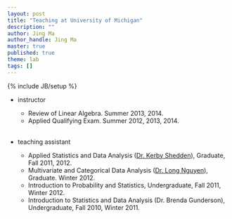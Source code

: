 ```yaml
---
layout: post
title: "Teaching at University of Michigan"
description: ""
author: Jing Ma
author_handle: Jing Ma
master: true
published: true
theme: lab
tags: []
---
```

{% include JB/setup %}

* instructor
    * Review of Linear Algebra. Summer 2013, 2014.
	* Applied Qualifying Exam. Summer 2012, 2013, 2014. <br><br>
			
* teaching assistant

	* Applied Statistics and Data Analysis ([Dr. Kerby Shedden](http://dept.stat.lsa.umich.edu/~kshedden/)), Graduate, Fall 2011, 2012. 	
	* Multivariate and Categorical Data Analysis ([Dr. Long Nguyen](http://dept.stat.lsa.umich.edu/~xuanlong/)), Graduate. Winter 2012.
	* Introduction to Probability and Statistics, Undergraduate, Fall 2011, Winter 2012.
	* Introduction to Statistics and Data Analysis (Dr. Brenda Gunderson), Undergraduate, Fall 2010, Winter 2011.
    
